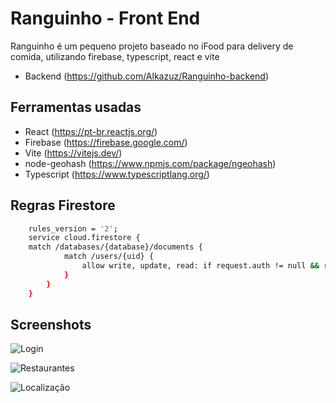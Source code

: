 
# Ranguinho - Front End

Ranguinho é um pequeno projeto baseado no iFood para delivery de comida, utilizando firebase, typescript, react e vite
- Backend (https://github.com/Alkazuz/Ranguinho-backend)

## Ferramentas usadas

- React (https://pt-br.reactjs.org/)
- Firebase (https://firebase.google.com/)
- Vite (https://vitejs.dev/)
- node-geohash (https://www.npmjs.com/package/ngeohash)
- Typescript (https://www.typescriptlang.org/)

## Regras Firestore

```bash
    rules_version = '2';
    service cloud.firestore {
    match /databases/{database}/documents {
            match /users/{uid} {
                allow write, update, read: if request.auth != null && request.auth.uid == uid;
            }
        }
    }
```
## Screenshots

![Login](https://i.imgur.com/Ok8J2rH.png)

![Restaurantes](https://i.imgur.com/sGip9IF.png)

![Localização](https://i.imgur.com/7iqMNOr.png)
